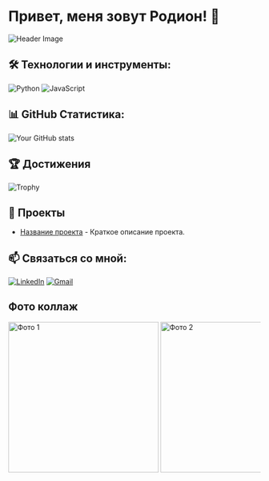 # Привет, меня зовут Родион! 👋

![Header Image](https://link-to-your-image.com)

## 🛠 Технологии и инструменты:
![Python](https://img.shields.io/badge/-Python-090909?style=for-the-badge&logo=python)
![JavaScript](https://img.shields.io/badge/-JavaScript-090909?style=for-the-badge&logo=javascript)

## 📊 GitHub Статистика:
![Your GitHub stats](https://github-readme-stats.vercel.app/api?username=radik097&show_icons=true&theme=radical)

## 🏆 Достижения
![Trophy](https://github-profile-trophy.vercel.app/?username=radik097&theme=darkhub)

## 🚀 Проекты
- [Название проекта](https://github.com/radik097/projectname) - Краткое описание проекта.

## 📫 Связаться со мной:
[![LinkedIn](https://img.shields.io/badge/-LinkedIn-090909?style=for-the-badge&logo=linkedin)](https://linkedin.com/in/yourprofile)
[![Gmail](https://img.shields.io/badge/-Gmail-090909?style=for-the-badge&logo=gmail)](mailto:youremail@gmail.com)

## Фото коллаж

<div style="overflow-x: auto; white-space: nowrap;">
  <img src="images/photo1.jpg" alt="Фото 1" style="height: 300px;">
  <img src="images/photo2.jpg" alt="Фото 2" style="height: 300px;">
  <img src="images/photo3.jpg" alt="Фото 3" style="height: 300px;">
  <!-- Добавьте больше изображений по мере необходимости -->
</div>

